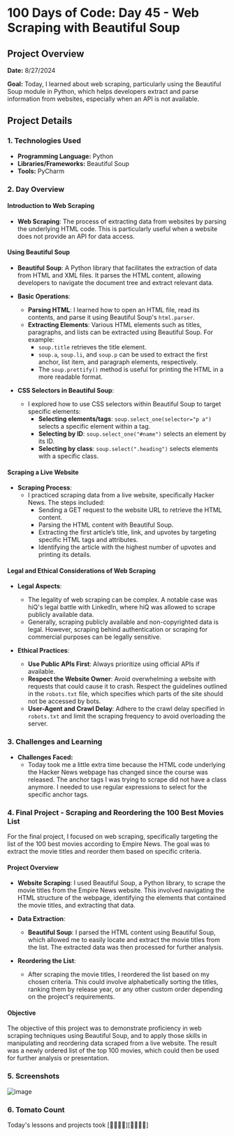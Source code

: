 # 100 Days of Code: Day 45 - Web Scraping with Beautiful Soup

## Project Overview
**Date:** 8/27/2024

**Goal:** 
Today, I learned about web scraping, particularly using the Beautiful Soup module in Python, which helps developers extract and parse information from websites, especially when an API is not available.

## Project Details
### 1. Technologies Used
- **Programming Language:** Python
- **Libraries/Frameworks:** Beautiful Soup
- **Tools:** PyCharm

### 2. Day Overview 
#### Introduction to Web Scraping
- **Web Scraping**: The process of extracting data from websites by parsing the underlying HTML code. This is particularly useful when a website does not provide an API for data access.

#### Using Beautiful Soup
- **Beautiful Soup**: A Python library that facilitates the extraction of data from HTML and XML files. It parses the HTML content, allowing developers to navigate the document tree and extract relevant data.

- **Basic Operations**:
  - **Parsing HTML**: I learned how to open an HTML file, read its contents, and parse it using Beautiful Soup's `html.parser`.
  - **Extracting Elements**: Various HTML elements such as titles, paragraphs, and lists can be extracted using Beautiful Soup. For example:
    - `soup.title` retrieves the title element.
    - `soup.a`, `soup.li`, and `soup.p` can be used to extract the first anchor, list item, and paragraph elements, respectively.
    - The `soup.prettify()` method is useful for printing the HTML in a more readable format.

- **CSS Selectors in Beautiful Soup**:
  - I explored how to use CSS selectors within Beautiful Soup to target specific elements:
    - **Selecting elements/tags**: `soup.select_one(selector="p a")` selects a specific element within a tag.
    - **Selecting by ID**: `soup.select_one("#name")` selects an element by its ID.
    - **Selecting by class**: `soup.select(".heading")` selects elements with a specific class.

#### Scraping a Live Website
- **Scraping Process**:
  - I practiced scraping data from a live website, specifically Hacker News. The steps included:
    - Sending a GET request to the website URL to retrieve the HTML content.
    - Parsing the HTML content with Beautiful Soup.
    - Extracting the first article’s title, link, and upvotes by targeting specific HTML tags and attributes.
    - Identifying the article with the highest number of upvotes and printing its details.

#### Legal and Ethical Considerations of Web Scraping
- **Legal Aspects**:
  - The legality of web scraping can be complex. A notable case was hiQ's legal battle with LinkedIn, where hiQ was allowed to scrape publicly available data.
  - Generally, scraping publicly available and non-copyrighted data is legal. However, scraping behind authentication or scraping for commercial purposes can be legally sensitive.

- **Ethical Practices**:
  - **Use Public APIs First**: Always prioritize using official APIs if available.
  - **Respect the Website Owner**: Avoid overwhelming a website with requests that could cause it to crash. Respect the guidelines outlined in the `robots.txt` file, which specifies which parts of the site should not be accessed by bots.
  - **User-Agent and Crawl Delay**: Adhere to the crawl delay specified in `robots.txt` and limit the scraping frequency to avoid overloading the server.


### 3. Challenges and Learning
- **Challenges Faced:**  
  - Today took me a little extra time because the HTML code underlying the Hacker News webpage has changed since the course was released. The anchor tags I was trying to scrape did not have a class anymore. I needed to use regular expressions to select for the specific anchor tags.

### 4. Final Project - Scraping and Reordering the 100 Best Movies List

For the final project, I focused on web scraping, specifically targeting the list of the 100 best movies according to Empire News. The goal was to extract the movie titles and reorder them based on specific criteria.

#### Project Overview
- **Website Scraping**: I used Beautiful Soup, a Python library, to scrape the movie titles from the Empire News website. This involved navigating the HTML structure of the webpage, identifying the elements that contained the movie titles, and extracting that data.

- **Data Extraction**:
  - **Beautiful Soup**: I parsed the HTML content using Beautiful Soup, which allowed me to easily locate and extract the movie titles from the list. The extracted data was then processed for further analysis.

- **Reordering the List**:
  - After scraping the movie titles, I reordered the list based on my chosen criteria. This could involve alphabetically sorting the titles, ranking them by release year, or any other custom order depending on the project's requirements.

#### Objective
The objective of this project was to demonstrate proficiency in web scraping techniques using Beautiful Soup, and to apply those skills in manipulating and reordering data scraped from a live website. The result was a newly ordered list of the top 100 movies, which could then be used for further analysis or presentation.


### 5. Screenshots 

![image](https://github.com/user-attachments/assets/5fa2cdfd-da0f-4495-8574-4828fde6bc9c)

### 6. Tomato Count

Today's lessons and projects took [🍅🍅🍅🍅][🍅🍅🍅🍅]

